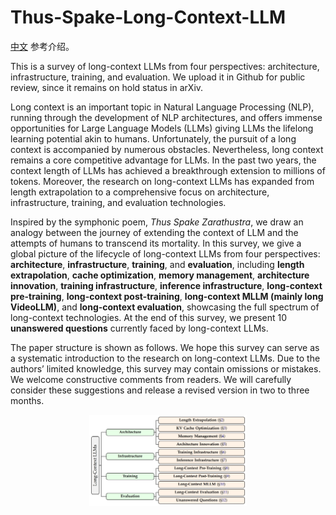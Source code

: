 # Thus-Spake-Long-Context-LLM

[中文](./README.md) 参考介绍。

This is a survey of long-context LLMs from four perspectives: architecture, infrastructure, training, and evaluation. We upload it in Github for public review, since it remains on hold status in arXiv. 

Long context is an important topic in Natural Language Processing (NLP), running through the development of NLP architectures, and offers immense opportunities for Large Language Models (LLMs) giving LLMs the lifelong learning potential akin to humans. Unfortunately, the pursuit of a long context is accompanied by numerous obstacles. Nevertheless, long context remains a core competitive advantage for LLMs. In the past two years, the context length of LLMs has achieved a breakthrough extension to millions of tokens. Moreover, the research on long-context LLMs has expanded from length extrapolation to a comprehensive focus on architecture, infrastructure, training, and evaluation technologies.

Inspired by the symphonic poem, *Thus Spake Zarathustra*, we draw an analogy between the journey of extending the context of LLM and the attempts of humans to transcend its mortality. In this survey, we give a global picture of the lifecycle of long-context LLMs from four perspectives: **architecture**, **infrastructure**, **training**, and **evaluation**, including **length extrapolation**, **cache optimization**, **memory management**, **architecture innovation**, **training infrastructure**, **inference infrastructure**, **long-context pre-training**, **long-context post-training**, **long-context MLLM (mainly long VideoLLM)**, and **long-context evaluation**, showcasing the full spectrum of long-context technologies. At the end of this survey, we present 10 **unanswered questions** currently faced by long-context LLMs. 

The paper structure is shown as follows. We hope this survey can serve as a systematic introduction to the research on long-context LLMs. Due to the authors’ limited knowledge, this survey may contain omissions or mistakes. We welcome constructive comments from readers. We will carefully consider these suggestions and release a revised version in two to three months.

<p align="center">
    <img src="paper_structure.png" width="50%"> <br>
</p>

